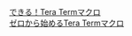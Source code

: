 [できる！Tera Termマクロ](https://www.teraterm.jp/?p=78 "できる！Tera Termマクロ")<br/>
[ゼロから始めるTera Termマクロ](http://teraterm.feasible-lab.com/page/3/ "ゼロから始めるTera Termマクロ")<br/>
